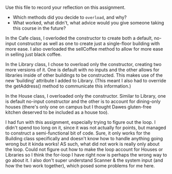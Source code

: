 Use this file to record your reflection on this assignment.

- Which methods did you decide to `overload`, and why?
- What worked, what didn't, what advice would you give someone taking this course in the future?

In the Cafe class, I overloded the constructor to create both a default, no-input constructor as well as one to create just a single-floor building with more ease. I also overloaded the sellCoffee method to allow for more ease in selling just black coffee.

In the Library class, I chose to overload only the constructor, creating two more versions of it. One is default with no inputs and the other allows for libraries inside of other buildings to be constructed. This makes use of the new 'building' attribute I added to Library. (This meant I also had to override the getAddress() method to communicate this information.)

In the House class, I overloaded only the constructor. Similar to Library, one is default no-input constructor and the other is to account for dining-only houses (there's only one on campus but I thought Dawes gluten-free kitchen deserved to be included as a house too). 

I had fun with this assignment, especially trying to figure out the loop. I didn't spend too long on it, since it was not actually for points, but managed to construct a semi-functional bit of code. Sure, it only works for the Building class specifically and doesn't know how to handle anything going wrong but it kinda works! AS such, what did not work is really only about the loop. Could not figure out how to make the loop account for Houses or Libraries so I think the for-loop I have right now is perhaps the wrong way to go about it. I also don't super understand Scanner & the system input (and how the two work together), which posed some problems for me here.